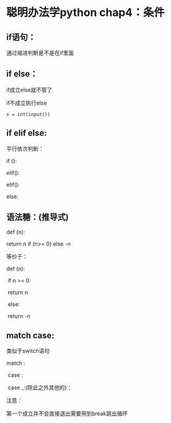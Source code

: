 # 聪明办法学python chap4：条件

## if语句：

通过缩进判断是不是在if里面

## if else：

if成立else就不管了

if不成立执行else

`x = int(input())`

##  if elif else:

平行依次判断：

if ():  

elif():

elif():

else:

## 语法糖：(推导式)

def (n):

return n if (n>= 0) else -n

等价于：

def (n):

​	if n >= 0:

​		return n

​	else:

​		return -n

## match case:

类似于switch语句

match <condition>:

​	case <action>:

​	case _:(除此之外其他的)：

注意：

第一个成立并不会直接退出需要用到break跳出循环

